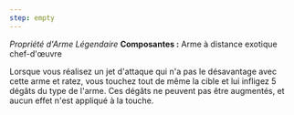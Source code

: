 ```yaml
---
step: empty
---
```

_Propriété d'Arme Légendaire_
__Composantes :__ Arme à distance exotique chef-d'œuvre

Lorsque vous réalisez un jet d'attaque qui n'a pas le désavantage avec cette arme et ratez,  vous touchez tout de même la cible et lui infligez 5 dégâts du type de l'arme. Ces dégâts ne peuvent pas être augmentés, et aucun effet n'est appliqué à la touche.